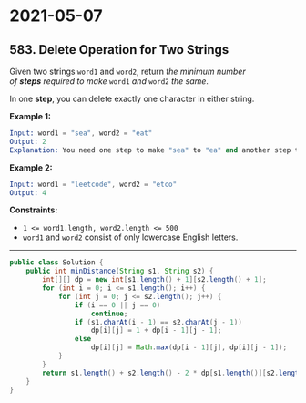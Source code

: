 # 2021-05-07

## 583. Delete Operation for Two Strings

Given two strings `word1` and `word2`, return *the minimum number of **steps** required to make* `word1` *and* `word2` *the same*.

In one **step**, you can delete exactly one character in either string.

**Example 1:**

```s
Input: word1 = "sea", word2 = "eat"
Output: 2
Explanation: You need one step to make "sea" to "ea" and another step to make "eat" to "ea".
```

**Example 2:**

```s
Input: word1 = "leetcode", word2 = "etco"
Output: 4
```

**Constraints:**

- `1 <= word1.length, word2.length <= 500`
- `word1` and `word2` consist of only lowercase English letters.

---

```java
public class Solution {
    public int minDistance(String s1, String s2) {
        int[][] dp = new int[s1.length() + 1][s2.length() + 1];
        for (int i = 0; i <= s1.length(); i++) {
            for (int j = 0; j <= s2.length(); j++) {
                if (i == 0 || j == 0)
                    continue;
                if (s1.charAt(i - 1) == s2.charAt(j - 1))
                    dp[i][j] = 1 + dp[i - 1][j - 1];
                else
                    dp[i][j] = Math.max(dp[i - 1][j], dp[i][j - 1]);
            }
        }
        return s1.length() + s2.length() - 2 * dp[s1.length()][s2.length()];
    }
}
```
